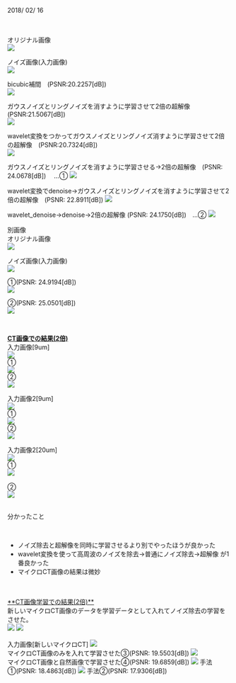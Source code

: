 2018/ 02/ 16 <br><br>
<br>

オリジナル画像<br>
<img src="https://raw.githubusercontent.com/mashimomiku/ScSR/master/original.bmp">

ノイズ画像(入力画像)<br>
<img src="https://raw.githubusercontent.com/mashimomiku/ScSR/master/piman2.bmp">

bicubic補間　(PSNR:20.2257[dB])<br>
<img src="https://raw.githubusercontent.com/mashimomiku/ScSR/master/pimanbicubic.bmp">

ガウスノイズとリングノイズを消すように学習させて2倍の超解像　(PSNR:21.5067[dB])<br>
<img src="https://raw.githubusercontent.com/mashimomiku/ScSR/master/ling_noise_2bai.bmp">

wavelet変換をつかってガウスノイズとリングノイズ消すように学習させて2倍の超解像　(PSNR:20.7324[dB])<br>
<img src="https://raw.githubusercontent.com/mashimomiku/ScSR/master/wavelet_2bai.bmp">

ガウスノイズとリングノイズを消すように学習させる→2倍の超解像　(PSNR: 24.0678[dB]) 　…①
<img src="https://raw.githubusercontent.com/mashimomiku/ScSR/master/0124.bmp">

wavelet変換でdenoise→ガウスノイズとリングノイズを消すように学習させて2倍の超解像　(PSNR: 22.8911[dB])
<img src="https://raw.githubusercontent.com/mashimomiku/ScSR/master/wavelet1_ling2.bmp">

wavelet_denoise→denoise→2倍の超解像 (PSNR: 24.1750[dB])　…②
<img src="https://raw.githubusercontent.com/mashimomiku/ScSR/master/wave_ling_Official.bmp">

別画像<br>
オリジナル画像<br>
<img src="https://raw.githubusercontent.com/mashimomiku/ScSR/master/elaine512.bmp">

ノイズ画像(入力画像)<br>
<img src="https://raw.githubusercontent.com/mashimomiku/ScSR/master/input.bmp">

①(PSNR: 24.9194[dB])<br>
<img src="https://raw.githubusercontent.com/mashimomiku/ScSR/master/ling_official.bmp">

②(PSNR: 25.0501[dB])<br>
<img src="https://raw.githubusercontent.com/mashimomiku/ScSR/master/wavelet_ling_official.bmp">

<br>


<u>**CT画像での結果(2倍)**</u>
<br>
入力画像[9um]<br>
<img src="https://raw.githubusercontent.com/mashimomiku/ScSR/master/ct/9um_001.bmp"><br>
①<br>
<img src="https://raw.githubusercontent.com/mashimomiku/ScSR/master/ct/9um001_ling.bmp"><br>
②<br>
<img src="https://raw.githubusercontent.com/mashimomiku/ScSR/master/ct/9um001_wavelet.bmp"><br>

入力画像2[9um]<br>
<img src="https://raw.githubusercontent.com/mashimomiku/ScSR/master/ct/9um_045.bmp"><br>
①<br>
<img src="https://raw.githubusercontent.com/mashimomiku/ScSR/master/ct/9um045_ling.bmp"><br>
②<br>
<img src="https://raw.githubusercontent.com/mashimomiku/ScSR/master/ct/9um045_wavelet.bmp"><br>

入力画像2[20um]<br>
<img src="https://raw.githubusercontent.com/mashimomiku/ScSR/master/ct/20um_020.bmp"><br>
①<br>
<img src="https://raw.githubusercontent.com/mashimomiku/ScSR/master/ct/20um020_ling.bmp"><br><br>
②<br>
<img src="https://raw.githubusercontent.com/mashimomiku/ScSR/master/ct/20um020_wavelet.bmp"><br>
<br>

分かったこと<ul>  
<li>ノイズ除去と超解像を同時に学習させるより別でやったほうが良かった  </li>
<li>wavelet変換を使って高周波のノイズを除去→普通にノイズ除去→超解像 が1番良かった </li>
<li>マイクロCT画像の結果は微妙 </li></ul>

<br>
<br>
<u>**CT画像学習での結果(2倍)**</u><br>
新しいマイクロCT画像のデータを学習データとして入れてノイズ除去の学習をさせた。<br>
<img src="https://raw.githubusercontent.com/mashimomiku/ScSR/master/ct/Image0710.tif.bmp">
<img src="https://raw.githubusercontent.com/mashimomiku/ScSR/master/ct/noise_image.bmp"><br>

<br>
入力画像[新しいマイクロCT]
<img src="https://raw.githubusercontent.com/mashimomiku/ScSR/master/ct/noise01.bmp"><br>
マイクロCT画像のみを入れて学習させた③(PSNR: 19.5503[dB])
<img src="https://raw.githubusercontent.com/mashimomiku/ScSR/master/ct/kekka01.bmp"><br>
マイクロCT画像と自然画像で学習させた④(PSNR: 19.6859[dB])
<img src="https://raw.githubusercontent.com/mashimomiku/ScSR/master/ct/kekka01_2.bmp">
手法①(PSNR: 18.4863[dB])
<img src="https://raw.githubusercontent.com/mashimomiku/ScSR/master/ct/kekka01_3.bmp">
手法②(PSNR: 17.9306[dB])
<img src=""https://raw.githubusercontent.com/mashimomiku/ScSR/master/ct/kekka01_4.bmp>
